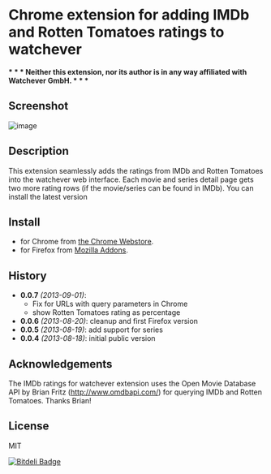 # Chrome extension for adding IMDb and Rotten Tomatoes ratings to watchever
__* * * Neither this extension, nor its author is in any way affiliated with Watchever GmbH. * * *__

## Screenshot

![image](https://raw.github.com/joscha/watchever-imdb-ratings/master/artwork/screenshot.png)

## Description
This extension seamlessly adds the ratings from IMDb and Rotten Tomatoes into the watchever web interface.
Each movie and series detail page gets two more rating rows (if the movie/series can be found in IMDb).
You can install the latest version

## Install
* for Chrome from [the Chrome Webstore](https://chrome.google.com/webstore/detail/imdb-ratings-for-watcheve/foobflajciachdjffhabgjfnommkpibb/).
* for Firefox from [Mozilla Addons](https://addons.mozilla.org/en-US/firefox/addon/imdb-ratings-for-watchever/).

## History
* **0.0.7** _(2013-09-01)_:
	* Fix for URLs with query parameters in Chrome
	* show Rotten Tomatoes rating as percentage
* **0.0.6** _(2013-08-20)_: cleanup and first Firefox version
* **0.0.5** _(2013-08-19)_: add support for series
* **0.0.4** _(2013-08-18)_: initial public version

## Acknowledgements
The IMDb ratings for watchever extension uses the Open Movie Database API by Brian Fritz (http://www.omdbapi.com/) for querying IMDb and Rotten Tomatoes. Thanks Brian!

## License
MIT


[![Bitdeli Badge](https://d2weczhvl823v0.cloudfront.net/joscha/watchever-imdb-ratings/trend.png)](https://bitdeli.com/free "Bitdeli Badge")

